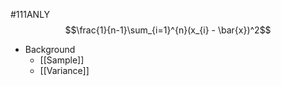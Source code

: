 #111ANLY
$$\frac{1}{n-1}\sum_{i=1}^{n}(x_{i} - \bar{x})^2$$
* Background
	* [[Sample]]
	* [[Variance]]